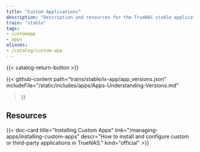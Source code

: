 ```yaml
---
title: "Custom Applications"
description: "Description and resources for the TrueNAS stable application called iX App (custom application)."
train: "stable"
tags:
- customapp
- apps
aliases:
- /catalog/custom-app
---
```


{{< catalog-return-button >}}

{{< github-content 
    path="trains/stable/ix-app/app_versions.json"
	includeFile="/static/includes/apps/Apps-Understanding-Versions.md"
>}}

## Resources

<div class="docs-sections">

{{< doc-card title="Installing Custom Apps" link="/managing-apps/installing-custom-apps"
descr="How to install and configure custom or third-party applications in TrueNAS." kind="official" >}}

</div>